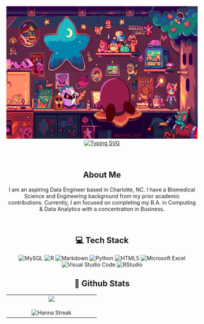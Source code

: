<div align="center" >
    <img src="kirby.gif" width="850" height="350"/>
</div>
<div align="center">
<a href="https://git.io/typing-svg"><img src="https://readme-typing-svg.herokuapp.com?font=Fira+Code&pause=1000&color=AFF7B5&center=true&vCenter=true&random=false&width=435&lines=Welcome+to+my+space!;Computing+%26+Data+Analytics+Student" alt="Typing SVG" /></a>
</div>
<br>
<br>
<div align="center">
        <h2>About Me</h2>
      <p align="center"> I am an aspiring Data Engineer based in Charlotte, NC. I have a Biomedical Science and Engineering background from my prior academic contributions. Currently, I am focused on completing my B.A. in Computing & Data Analytics with a concentration in Business.</p>
        <br>

<h2 align="center"> 💻 Tech Stack </h2>

![MySQL](https://img.shields.io/badge/mysql-4479A1.svg?style=for-the-badge&logo=mysql&logoColor=white)
![R](https://img.shields.io/badge/r-%23276DC3.svg?style=for-the-badge&logo=r&logoColor=white)
![Markdown](https://img.shields.io/badge/markdown-%23000000.svg?style=for-the-badge&logo=markdown&logoColor=white)
![Python](https://img.shields.io/badge/python-3670A0?style=for-the-badge&logo=python&logoColor=ffdd54)
![HTML5](https://img.shields.io/badge/html5-%23E34F26.svg?style=for-the-badge&logo=html5&logoColor=white)
![Microsoft Excel](https://img.shields.io/badge/Microsoft_Excel-217346?style=for-the-badge&logo=microsoft-excel&logoColor=white)
![Visual Studio Code](https://img.shields.io/badge/Visual%20Studio%20Code-0078d7.svg?style=for-the-badge&logo=visual-studio-code&logoColor=white)
![RStudio](https://img.shields.io/badge/RStudio-4285F4?style=for-the-badge&logo=rstudio&logoColor=white)


<h2 align="center">🌱 Github Stats </h2>
<table align="center">
  <tr border="none">
    <td width="50%" align="center" style="text-align: center;">
      <div>
        <img src="https://github-readme-stats.vercel.app/api/top-langs/?username=hannanguy&theme=dark&hide_border=false&include_all_commits=false&count_private=false&layout=compact" />
      </div>
      <br />
      <img title="git.io/streak-stats" alt="Hanna Streak" src="https://github-readme-streak-stats.herokuapp.com/?user=hannanguy&theme=dark&hide_border=false" /> 
    </td>
  </tr>
</table>
